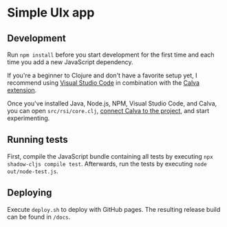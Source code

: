 # Simple UIx app

## Development

Run `npm install` before you start development for the first time and each time you add a new JavaScript dependency.

If you're a beginner to Clojure and don't have a favorite setup yet, I recommend using [Visual Studio Code](https://code.visualstudio.com/) in combination with the [Calva extension](https://calva.io/).

Once you've installed Java, Node.js, NPM, Visual Studio Code, and Calva, you can open `src/rsi/core.clj`, [connect Calva to the project](https://calva.io/connect/), and start experimenting.

## Running tests

First, compile the JavaScript bundle containing all tests by executing `npx shadow-cljs compile test`.
Afterwards, run the tests by executing `node out/node-test.js`.


## Deploying

Execute `deploy.sh` to deploy with GitHub pages.
The resulting release build can be found in `/docs`.
